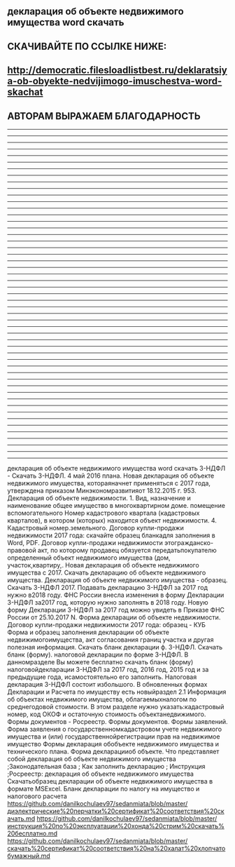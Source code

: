декларация об объекте недвижимого имущества word скачать
--------------------------------------------------
СКАЧИВАЙТЕ ПО ССЫЛКЕ НИЖЕ:
--------------------------------------------------
http://democratic.filesloadlistbest.ru/deklaratsiya-ob-obyekte-nedvijimogo-imuschestva-word-skachat
--------------------------------------------------
АВТОРАМ ВЫРАЖАЕМ БЛАГОДАРНОСТЬ
--------------------------------------------------
--------------------------------------------------
--------------------------------------------------
--------------------------------------------------
--------------------------------------------------
--------------------------------------------------
--------------------------------------------------
--------------------------------------------------
--------------------------------------------------
--------------------------------------------------
--------------------------------------------------
--------------------------------------------------
--------------------------------------------------
--------------------------------------------------
--------------------------------------------------
--------------------------------------------------
--------------------------------------------------
--------------------------------------------------
--------------------------------------------------
--------------------------------------------------
--------------------------------------------------
--------------------------------------------------
--------------------------------------------------
--------------------------------------------------
--------------------------------------------------
--------------------------------------------------
--------------------------------------------------
--------------------------------------------------
--------------------------------------------------
--------------------------------------------------
--------------------------------------------------
--------------------------------------------------
--------------------------------------------------
--------------------------------------------------
--------------------------------------------------
--------------------------------------------------
--------------------------------------------------
--------------------------------------------------
--------------------------------------------------
--------------------------------------------------
--------------------------------------------------
--------------------------------------------------
--------------------------------------------------
--------------------------------------------------
--------------------------------------------------
--------------------------------------------------
--------------------------------------------------
--------------------------------------------------
--------------------------------------------------
--------------------------------------------------
--------------------------------------------------
--------------------------------------------------
декларация об объекте недвижимого имущества word скачать 3-НДФЛ - Скачать 3-НДФЛ. 4 май 2016  плана. Новая декларация об объекте недвижимого имущества, котораяначнет применяться с 2017 года, утверждена приказом Минэкономразвитияот 18.12.2015 г.  953. Декларация об объекте недвижимости. 1. Вид, назначение и наименование общее имущество в многоквартирном доме. помещение вспомогательного Номер кадастрового квартала (кадастровых кварталов), в котором (которых) находится объект недвижимости. 4. Кадастровый номер.земельного. Договор купли-продажи недвижимости 2017 года: скачайте образец бланкадля заполнения в Word, PDF. Договор купли-продажи недвижимости  этогражданско-правовой акт, по которому продавец обязуется передатьпокупателю определенный объект недвижимого имущества (дом, участок,квартиру,. Новая декларация об объекте недвижимого имущества с 2017. Скачать декларацию об объекте недвижимого имущества. Декларация об объекте недвижимого имущества - образец. Скачать 3-НДФЛ 2017. Подавать декларацию 3-НДФЛ за 2017 год нужно в2018 году. ФНС России внесла изменения в форму Декларации 3-НДФЛ за2017 год, которую нужно заполнять в 2018 году. Новую форму Декларации 3-НДФЛ за 2017 год можно увидеть в Приказе ФНС России от 25.10.2017 N. Форма декларации об объекте недвижимости. Договор купли-продажи недвижимости 2017 года: образец  - КУБ
Форма и образец заполнения декларации об объекте недвижимогоимущества, акт согласования границ участка и другая полезная информация. Скачать бланк декларации ф. 3-НДФЛ. Скачать бланк (форму). налоговой декларации по форме 3-НДФЛ. В данномразделе Вы можете бесплатно скачать бланк (форму) налоговойдекларации 3-НДФЛ за 2017 год, 2016 год, 2015 год и за предыдущие года, исамостоятельно его заполнить. Налоговая декларация 3-НДФЛ состоит избольшого. В обновленных формах Декларации и Расчета по имуществу есть новыйраздел 2.1 Информация об объектах недвижимого имущества, облагаемыхналогом по среднегодовой стоимости. В этом разделе нужно указать:кадастровый номер, код ОКОФ и остаточную стоимость объектанедвижимого. Формы документов - Росреестр. Формы документов. Формы заявлений. Форма заявления о государственномкадастровом учете недвижимого имущества и (или) государственнойрегистрации прав на недвижимое имущество  Формы декларация обобъекте недвижимого имущества и технического плана. Форма декларацииоб объекте. Что представляет собой декларация об объекте недвижимого имущества ;Законодательная база ; Как заполнить декларацию ; Инструкция ;Росреестр: декларация об объекте недвижимого имущества  Скачатьобразец декларации об объекте недвижимого имущества в формате MSExcel. Бланк декларации по налогу на имущество и налогового расчета
https://github.com/danilkochulaev97/sedanmiata/blob/master/диэлектрические%20перчатки%20сертификат%20соответствия%20скачать.md
https://github.com/danilkochulaev97/sedanmiata/blob/master/инструкция%20по%20эксплуатации%20хонда%20стрим%20скачать%20бесплатно.md
https://github.com/danilkochulaev97/sedanmiata/blob/master/скачать%20сертификат%20соответствия%20на%20халат%20хлопчатобумажный.md